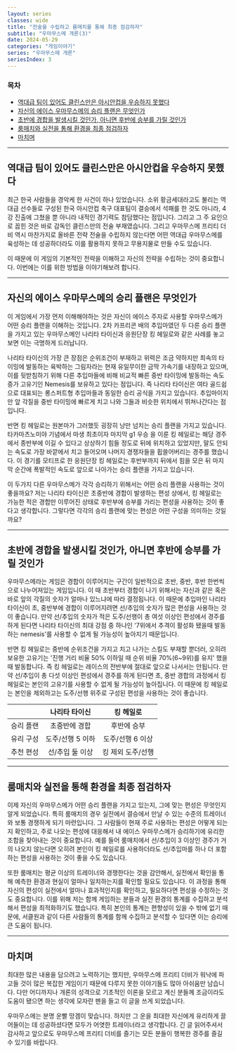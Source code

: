 ```yaml
---
layout: series
classes: wide
title: "전술을 수립하고 룸매치를 통해 최종 점검하자"
subtitle: "우마무스메 개론(3)"
date: 2024-05-29
categories: "게임이야기"
series: "우마무스메 개론"
seriesIndex: 3
---
```


### 목차

- [역대급 팀이 있어도 클린스만은 아시안컵을 우승하지 못했다](#역대급-팀이-있어도-클린스만은-아시안컵을-우승하지-못했다)
- [자신의 에이스 우마무스메의 승리 플랜은 무엇인가](#자신의-에이스-우마무스메의-승리-플랜은-무엇인가)
- [초반에 경합을 발생시킬 것인가, 아니면 후반에 승부를 가릴 것인가](#초반에-경합을-발생시킬-것인가-아니면-후반에-승부를-가릴-것인가)
- [룸매치와 실전을 통해 환경을 최종 점검하자](#룸매치와-실전을-통해-환경을-최종-점검하자)
- [마치며](#마치며)

---

## 역대급 팀이 있어도 클린스만은 아시안컵을 우승하지 못했다

최근 한국 사람들을 경악케 한 사건이 하나 있었습니다. 소위 황금세대라고도 불리는 역대급 선수들로 구성된 한국 아시안컵 축구 대표팀이
 결승에서 석패를 한 것도 아니라, 4강 진출에 그쳤을 뿐 아니라 내적인 경기력도 참담했다는 점입니다. 그리고 그 주 요인으로 꼽힌 것은 바로
 감독인 클린스만의 전술 부재였습니다. 그리고 우마무스메 프리티 더비 역시 마찬가지로 올바른 전략 전술을 수립하지 않는다면 어떤 역대급
 우마무스메를 육성하는 데 성공하더라도 이를 활용하지 못하고 무용지물로 만들 수도 있습니다.

이 때문에 이 게임의 기본적인 전략을 이해하고 자신의 전략을 수립하는 것이 중요합니다. 이번에는 이를 위한 방법을 이야기해보려 합니다.

---

## 자신의 에이스 우마무스메의 승리 플랜은 무엇인가

이 게임에서 가장 먼저 이해해야하는 것은 자신이 에이스 주자로 사용할 우마무스메가 어떤 승리 플랜을 이해하는 것입니다. 2차 카프리콘 배의
 추입마였던 두 다른 승리 플랜을 가지고 있는 우마무스메인 나리타 타이신과 응원단장 킹 헤일로와 같은 사례를 놓고 보면 이는 극명하게
 드러납니다.

나리타 타이신의 가장 큰 장점은 순위조건이 부재하고 위력은 조금 약하지만 최속의 타이밍에 발동하는 육박하는 그림자라는 현재 유일무이한
 금딱 가속기를 내장하고 있으며, 이를 뒷받침하기 위해 다른 추입마들에 비해 비교적 빠른 중반 타이밍에 발동하는 속도 증가 고유기인
 Nemesis를 보유하고 있다는 점입니다. 즉 나리타 타이신은 여타 골드쉽으로 대표되는 롱스퍼트형 추입마들과 동일한 승리 공식을 가지고
 있습니다. 추입마이지만 앞 각질을 중반 타이밍에 빠르게 치고 나와 그들과 비슷한 위치에서 뛰쳐나간다는 점입니다.

반면 킹 헤일로는 원본마가 그러했듯 굉장히 낭만 넘치는 승리 플랜을 가지고 있습니다. 타카마츠노미야 기념에서 마생 최초이자 마지막 g1 우승
을 이룬 킹 헤일로는 해당 경주에서 종반부에 이길 수 있다고 상상하기 힘들 정도로 뒤에 위치하고 있었지만, 말도 안되는 속도로 가장 바깥에서
 치고 들어오며 나머지 경쟁자들을 휩쓸어버리는 경주를 했습니다. 이 경기를 모티프로 한 응원단장 킹 헤일로는 후반부까지 뒤에서 힘을 모은 뒤
 마지막 순간에 폭발적인 속도로 앞으로 나아가는 승리 플랜을 가지고 있습니다.

이 두가지 다른 우마무스메가 각각 승리하기 위해서는 어떤 승리 플랜을 사용하는 것이 좋을까요? 저는 나리타 타이신은 초중반에 경합이
 발생하는 편성 상에서, 킹 헤일로는 가능한 적은 경합만 이루어진 상태로 후반부에 승부를 가리는 편성을 사용하는 것이 좋다고 생각합니다.
 그렇다면 각각의 승리 플랜에 맞는 편성은 어떤 구성을 의미하는 것일까요?

---

## 초반에 경합을 발생시킬 것인가, 아니면 후반에 승부를 가릴 것인가

우마무스메라는 게임은 경합이 이루어지는 구간이 일반적으로 초반, 중반, 후반 한번씩으로 나누어져있는 게임입니다. 이 때 초반부터 경합이
 나기 위해서는 자신과 같은 혹은 바로 앞의 각질의 숫자가 얼마나 있느냐에 따라 결정됩니다. 이 때문에 추입마인 나리타 타이신이 초, 중반부에
 경합이 이루어지려면 선/추입의 숫자가 많은 편성을 사용하는 것이 좋습니다. 만약 선/추입의 숫자가 적은 도주/선행이 총 여섯 이상인 편성에서
 경주를 하게 된다면 나리타 타이신의 최대 강점 중 하나인 '7위에서 추격이 활성화 됐을때 발동하는 nemesis'를 사용할 수 없게 될 가능성이
 높아지기 때문입니다.

반면 킹 헤일로는 중반에 순위조건을 가지고 치고 나가는 스킬도 부재할 뿐더러, 오히려 보유한 고유기는 '진행 거리 비율 50% 이하일 때 순위
 비율 70%(6~9위)를 유지' 했을 때 발동합니다. 즉 킹 헤일로는 레이스의 전반부에 절대로 앞으로 나서서는 안됩니다. 만약 선/추입이 총 다섯
 이상인 편성에서 경주를 하게 된다면 초, 중반 경합의 과정에서 킹 헤일로는 본인의 고유기를 사용할 수 없게 될 가능성이 높아집니다. 이 때문에 킹 헤일로는 본인을 제외하고는 도주/선행 위주로 구성된 편성을 사용하는 것이 좋습니다.

|  | 나리타 타이신 | 킹 헤일로 |
|:---:|:---:|:---:|
| 승리 플랜 | 초중반에 경합 | 후반에 승부 |
| 유리 구성 | 도주/선행 5 이하 | 도주/선행 6 이상 |
| 추천 편성 | 선/추입 둘 이상 | 킹 제외 도주/선행 |

---

## 룸매치와 실전을 통해 환경을 최종 점검하자

이제 자신의 우마무스메가 어떤 승리 플랜을 가지고 있는지, 그에 맞는 편성은 무엇인지 알게 되었습니다. 특히 룸매치의 경우 실전에서 결승에서
 만날 수 있는 수준의 트레이너와 보통 경쟁하게 되기 마련입니다. 그 사람들이 현재 주로 사용하는 편성은 어떻게 되는지 확인하고, 주로
 나오는 편성에 대응해서 내 에이스 우마무스메가 승리하기에 유리한 조합을 찾아내는 것이 중요합니다. 예를 들어 룸매치에서 선/추입이 3 이상인
 경주가 거의 나오지 않는다면 오히려 본인이 킹 헤일로를 사용하더라도 선/추입마를 하나 더 포함하는 편성을 사용하는 것이 좋을 수도 있습니다.

또한 룸매치는 평균 이상의 트레이너와 경쟁한다는 것을 감안해서, 실전에서 확인을 통해 예측한 환경과 현실이 얼마나 일치하는지를 확인할
 필요도 있습니다. 이 과정을 통해 자신의 편성이 실전에서 얼마나 효과적인지를 확인하고, 필요하다면 편성을 수정하는 것도 중요합니다. 이를
 위해 저는 함께 게임하는 분들과 실전 환경의 통계를 수집하고 분석해서 편성을 최적화하기도 했습니다. 특히 본인의 통계는 편향성이 있을 수
 밖에 없기 때문에, 서클원과 같이 다른 사람들의 통계를 함께 수집하고 분석할 수 있다면 이는 승리에 큰 도움이 됩니다.

---

## 마치며

최대한 많은 내용을 담으려고 노력하기는 했지만, 우마무스메 프리티 더비가 워낙에 파고들 것이 많은 복잡한 게임이기 때문에 다루지 못한
 이야기들도 많아 아쉬움만 남습니다. 다만 어디까지나 개론의 성격으로 기초적인 이론을 모르고 계신 분들께 조금이라도 도움이 됐으면 하는
 생각에 모자란 펜을 들고 이 글을 쓰게 되었습니다.

우마무스메는 분명 운빨 망겜이 맞습니다. 하지만 그 운을 최대한 자신에게 유리하게 끌어들이는 데 성공하셨다면 모두가 어엿한 트레이너라고
 생각합니다. 긴 글 읽어주셔서 감사하고 앞으로도 우마무스메 프리티 더비를 즐기는 모든 분들이 행복한 경주를 즐길 수 있기를 바랍니다.
